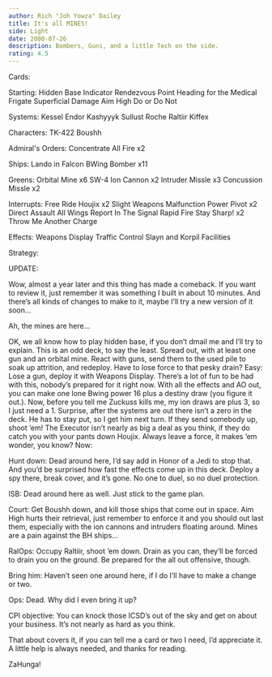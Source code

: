 ```yaml
---
author: Rich "Joh Yowza" Dailey
title: It's all MINES!
side: Light
date: 2000-07-26
description: Bombers, Guns, and a little Tech on the side.
rating: 4.5
---
```

Cards: 

Starting:
Hidden Base
Indicator
Rendezvous Point
Heading for the Medical Frigate
Superficial Damage
Aim High
Do or Do Not

Systems:
Kessel
Endor
Kashyyyk
Sullust
Roche
Raltiir
Kiffex

Characters:
TK-422
Boushh

Admiral's Orders:
Concentrate All Fire x2

Ships:
Lando in Falcon
BWing Bomber x11

Greens:
Orbital Mine x6
SW-4 Ion Cannon x2
Intruder Missle x3
Concussion Missle x2

Interrupts:
Free Ride
Houjix x2
Slight Weapons Malfunction
Power Pivot x2
Direct Assault
All Wings Report In
The Signal
Rapid Fire
Stay Sharp! x2
Throw Me Another Charge

Effects:
Weapons Display
Traffic Control
Slayn and Korpil Facilities


Strategy: 

UPDATE:  
Wow, almost a year later and this thing has made a comeback.  If you want to review it, just remember it was something I built in about 10 minutes.  And there’s all kinds of changes to make to it, maybe I’ll try a new version of it soon...

Ah, the mines are here...

OK, we all know how to play hidden base, if you don’t dmail me and I’ll try to explain.  This is an odd deck, to say the least.  Spread out, with at least one gun and an orbital mine.  React with guns, send them to the used pile to soak up attrition, and redeploy.  Have to lose force to that pesky drain?  Easy:  Lose a gun, deploy it with Weapons Display.  There’s a lot of fun to be had with this, nobody’s prepared for it right now.  With all the effects and AO out, you can make one lone Bwing power 16 plus a destiny draw (you figure it out.).  Now, before you tell me Zuckuss kills me, my ion draws are plus 3, so I just need a 1.  Surprise, after the systems are out there isn’t a zero in the deck.  He has to stay put, so I get him next turn.  If they send somebody up, shoot ’em!  The Executor isn’t nearly as big a deal as you think, if they do catch you with your pants down Houjix.  Always leave a force, it makes ’em wonder, you know?  Now:

Hunt down:  Dead around here, I’d say add in Honor of a Jedi to stop that.  And you’d be surprised how fast the effects come up in this deck.  Deploy a spy there, break cover, and it’s gone.  No one to duel, so no duel protection.

ISB:  Dead around here as well.  Just stick to the game plan.

Court:	Get Boushh down, and kill those ships that come out in space.  Aim High hurts their retrieval, just remember to enforce it and you should out last them, especially with the ion cannons and intruders floating around.  Mines are a pain against the BH ships...

RalOps:  Occupy Raltiir, shoot ’em down.  Drain as you can, they’ll be forced to drain you on the ground.  Be prepared for the all out offensive, though.

Bring him:  Haven’t seen one around here, if I do I’ll have to make a change or two.

Ops:  Dead.  Why did I even bring it up?

CPI objective:	You can knock those ICSD’s out of the sky and get on about your business.  It’s not nearly as hard as you think.

That about covers it, if you can tell me a card or two I need, I’d appreciate it.  A little help is always needed, and thanks for reading.

ZaHunga!
